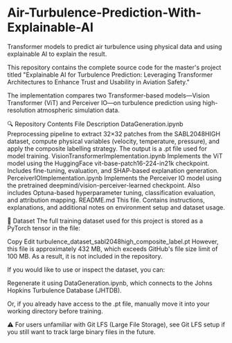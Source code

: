 # Air-Turbulence-Prediction-With-Explainable-AI
Transformer models to predict air turbulence using physical data and using explainable AI to explain the result.

This repository contains the complete source code for the master's project titled "Explainable AI for Turbulence Prediction: Leveraging Transformer Architectures to Enhance Trust and Usability in Aviation Safety."

The implementation compares two Transformer-based models—Vision Transformer (ViT) and Perceiver IO—on turbulence prediction using high-resolution atmospheric simulation data.

🔍 Repository Contents
File	Description
DataGeneration.ipynb	Preprocessing pipeline to extract 32×32 patches from the SABL2048HIGH dataset, compute physical variables (velocity, temperature, pressure), and apply the composite labelling strategy. The output is a .pt file used for model training.
VisionTransformerImplementation.ipynb	Implements the ViT model using the HuggingFace vit-base-patch16-224-in21k checkpoint. Includes fine-tuning, evaluation, and SHAP-based explanation generation.
PerceiverIOImplementation.ipynb	Implements the Perceiver IO model using the pretrained deepmind/vision-perceiver-learned checkpoint. Also includes Optuna-based hyperparameter tuning, classification evaluation, and attribution mapping.
README.md	This file. Contains instructions, explanations, and additional notes on environment setup and dataset usage.

🧠 Dataset
The full training dataset used for this project is stored as a PyTorch tensor in the file:

Copy
Edit
turbulence_dataset_sabl2048high_composite_label.pt
However, this file is approximately 432 MB, which exceeds GitHub's file size limit of 100 MB. As a result, it is not included in the repository.

If you would like to use or inspect the dataset, you can:

Regenerate it using DataGeneration.ipynb, which connects to the Johns Hopkins Turbulence Database (JHTDB).

Or, if you already have access to the .pt file, manually move it into your working directory before training.

⚠️ For users unfamiliar with Git LFS (Large File Storage), see Git LFS setup if you still want to track large binary files in the future.
